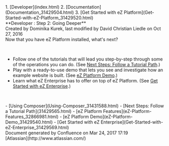 <div id="page">
<div id="main" class="aui-page-panel">
<div id="main-header">
<div id="breadcrumb-section">
1.  [Developer](index.html)
2.  [Documentation](Documentation_31429504.html)
3.  [Get Started with eZ Platform](Get-Started-with-eZ-Platform_31429520.html)

</div>
**Developer : Step 2: Going Deeper**

</div>
<div id="content" class="view">
<div class="page-metadata">
Created by Dominika Kurek, last modified by David Christian Liedle on Oct 27, 2016

</div>
<div id="main-content" class="wiki-content group">
<div class="contentLayout2">
<div class="columnLayout two-right-sidebar"
data-layout="two-right-sidebar">
<div class="cell normal" data-type="normal">
<div class="innerCell">
Now that you have eZ Platform installed, what's next?

 

-   Follow one of the tutorials that will lead you step-by-step through some of the operations you can do. (See [Next Steps: Follow a Tutorial Path](31429565.html).)
-   Play with a ready-to-use demo that lets you see and investigate how an example website is built. (See [eZ Platform Demo](eZ-Platform-Demo_31429540.html).)
-   Learn what eZ Enterprise has to offer on top of eZ Platform. (See [Get Started with eZ Enterprise](Get-Started-with-eZ-Enterprise_31429569.html).)

 

</div>
</div>
<div class="cell aside" data-type="aside">
<div class="innerCell">
-   [Using Composer](Using-Composer_31431588.html)
-   [Next Steps: Follow a Tutorial Path](31429565.html)
-   [eZ Platform Features](eZ-Platform-Features_32866981.html)
-   [eZ Platform Demo](eZ-Platform-Demo_31429540.html)
-   [Get Started with eZ Enterprise](Get-Started-with-eZ-Enterprise_31429569.html)

</div>
</div>
</div>
</div>
</div>
</div>
</div>
<div id="footer" role="contentinfo">
<div class="section footer-body">
Document generated by Confluence on Mar 24, 2017 17:19

<div id="footer-logo">
[Atlassian](http://www.atlassian.com/)

</div>
</div>
</div>
</div>

